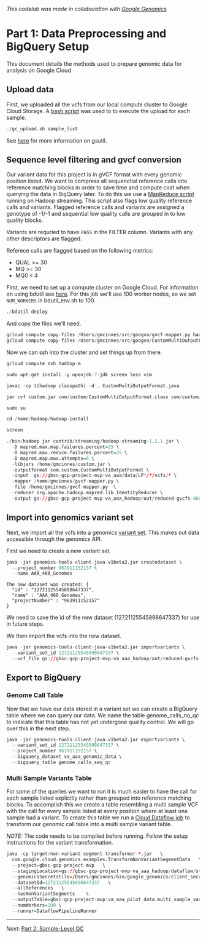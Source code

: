 <!-- R Markdown Documentation, DO NOT EDIT THE PLAIN MARKDOWN VERSION OF THIS FILE -->

<!-- Copyright 2015 Stanford University All rights reserved. -->

<!-- Licensed under the Apache License, Version 2.0 (the "License"); -->
<!-- you may not use this file except in compliance with the License. -->
<!-- You may obtain a copy of the License at -->

<!--     http://www.apache.org/licenses/LICENSE-2.0 -->

<!-- Unless required by applicable law or agreed to in writing, software -->
<!-- distributed under the License is distributed on an "AS IS" BASIS, -->
<!-- WITHOUT WARRANTIES OR CONDITIONS OF ANY KIND, either express or implied. -->
<!-- See the License for the specific language governing permissions and -->
<!-- limitations under the License. -->

*This codelab was made in collaboration with [Google Genomics](https://github.com/googlegenomics)*

# Part 1: Data Preprocessing and BigQuery Setup

This document details the methods used to prepare genomic data for analysis on Google Cloud

## Upload data 
First, we uploaded all the vcfs from our local compute cluster to Google Cloud Storage.  A [bash script](./bin/gc_upoad.sh) was used to to execute the upload for each sample.  

```r
./gc_upload.sh sample_list
```

See [here](https://cloud.google.com/storage/docs/gsutil) for more information on gsutil.

## Sequence level filtering and gvcf conversion
Our variant data for this project is in gVCF format with every genomic position listed.  We want to compress all sequenctial reference calls into reference matching blocks in order to save time and compute cost when querying the data in BigQuery later.  To do this we use a [MapReduce script](https://github.com/StanfordBioinformatics/googva/blob/master/gvcf-mapper.py) running on Hadoop streaming.  This script also flags low quality reference calls and variants.  Flagged reference calls and variants are assigned a genotype of -1/-1 and sequential low quality calls are grouped in to low quality blocks.

Variants are requried to have `PASS` in the FILTER column.  Variants with any other descriptors are flagged.

Referece calls are flagged based on the following metrics:

  * QUAL >= 30
  * MQ >= 30
  * MQ0 < 4
  
First, we need to set up a compute cluster on Google Cloud.  For information on using bdutil see [here](https://cloud.google.com/hadoop/bdutil). For this job we'll use 100 worker nodes, so we set `NUM_WORKERS` in bdutil_env.sh to 100.
```r
./bdutil deploy
```

And copy the files we'll need.
```r
gcloud compute copy-files /Users/gmcinnes/src/googva/gvcf-mapper.py hadoop-m:~/
gcloud compute copy-files /Users/gmcinnes/src/googva/CustomMultiOutputFormat.java hadoop-m:~/
```

Now we can ssh into the cluster and set things up from there.
```r
gcloud compute ssh haddop-m

sudo apt-get install -y openjdk-7-jdk screen less vim

javac -cp $(hadoop classpath) -d . CustomMultiOutputFormat.java

jar cvf custom.jar com/custom/CustomMultiOutputFormat.class com/custom/CustomMultiOutputFormat\$LineRecordWriter.class 

sudo su

cd /home/hadoop/hadoop-install

screen

./bin/hadoop jar contrib/streaming/hadoop-streaming-1.2.1.jar \
  -D mapred.max.map.failures.percent=25 \
  -D mapred.max.reduce.failures.percent=25 \
  -D mapred.map.max.attempts=6 \
  -libjars /home/gmcinnes/custom.jar \
  -outputformat com.custom.CustomMultiOutputFormat \
  -input  gs://gbsc-gcp-project-mvp-va_aaa/data/LP*/*/vcfs/* \
  -mapper /home/gmcinnes/gvcf-mapper.py \
  -file /home/gmcinnes/gvcf-mapper.py  \
  -reducer org.apache.hadoop.mapred.lib.IdentityReducer \
  -output gs://gbsc-gcp-project-mvp-va_aaa_hadoop/out/reduced-gvcfs-460-genomes
```

## Import into genomics variant set
Next, we import all the vcfs into a genomics [variant set](https://cloud.google.com/genomics/v1beta2/managing-variants).  This makes out data accessible through the genomics API.

First we need to create a new variant set.
```r
java -jar genomics-tools-client-java-v1beta2.jar createdataset \
  --project_number 963911152157 \
  --name AAA_460_Genomes
```
```
The new dataset was created: {
  "id" : "12721125545898647337",
  "name" : "AAA_460_Genomes",
  "projectNumber" : "963911152157"
}
```

We need to save the id of the new dataset (12721125545898647337) for use in future steps.

We then import the vcfs into the new dataset.

```r
java -jar genomics-tools-client-java-v1beta2.jar importvariants \
  --variant_set_id 12721125545898647337 \
  --vcf_file gs://gbsc-gcp-project-mvp-va_aaa_hadoop/out/reduced-gvcfs-460-genomes/LP*/*
```

## Export to BigQuery

### Genome Call Table
Now that we have our data stored in a variant set we can create a BigQuery table where we can query our data.  We name the table genome_calls_no_qc to indicate that this table has not yet undergone quality control.  We will go over this in the next step.

```r
java -jar genomics-tools-client-java-v1beta2.jar exportvariants \
  --variant_set_id 12721125545898647337 \
  --project_number 963911152157 \
  --bigquery_dataset va_aaa_genomic_data \ 
  --bigquery_table genome_calls_seq_qc
```

### Multi Sample Variants Table
For some of the queries we want to run it is much easier to have the call for each sample listed explicitly rather than grouped into reference matching blocks.  To accomplish this we create a table resembling a multi sample VCF with the call for every sample listed at every position where at least one sample had a variant.  To create this table we run a [Cloud Dataflow job](https://github.com/StanfordBioinformatics/codelabs/tree/master/Java/PlatinumGenomes-variant-transformation) to transform our genomic call table into a multi sample variant table.

*NOTE:* The code needs to be compiled before running.  Follow the setup instructions for the variant transformation.

```r
java -cp target/non-variant-segment-transformer-*.jar   \
  com.google.cloud.genomics.examples.TransformNonVariantSegmentData   \
  --project=gbsc-gcp-project-mvp   \
  --stagingLocation=gs://gbsc-gcp-project-mvp-va_aaa_hadoop/dataflow/staging   \
  --genomicsSecretsFile=/Users/gmcinnes/bin/google_genomics/client_secrets.json   \
  --datasetId=12721125545898647337   \
  --allReferences   \
  --hasNonVariantSegments    \
  --outputTable=gbsc-gcp-project-mvp:va_aaa_pilot_data.multi_sample_variants_seq_qc \
  --numWorkers=200 \
  --runner=DataflowPipelineRunner
```
--------------------------------------------------------
_Next_: [Part 2: Sample-Level QC](./Sample-Level-QC.md)
